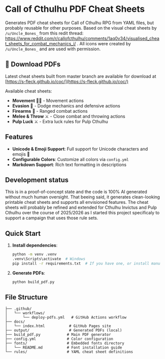 # Call of Cthulhu PDF Cheat Sheets

Generates PDF cheat sheets for Call of Cthulhu RPG from YAML files,
but probably reusable for other purposes. Based on the visual cheat sheets by `/u/Uncle_Bones_` from this redit thread:
https://www.reddit.com/r/callofcthulhu/comments/1aq0v34/visualised_cheat_sheets_for_combat_mechanics_i/ . All icons
were created by `/u/Uncle_Bones_` and are used with permission.

## 📖 Download PDFs

Latest cheat sheets built from master branch are available for download at [https://s-fleck.github.io/coc/](https://s-fleck.github.io/coc/)

Available cheat sheets:

- **Movement** 🚶‍♂️ - Movement actions
- **Evasion** 🤸 - Dodge mechanics and defensive actions
- **Firearms** 🎯 - Ranged combat actions
- **Melee & Throw** ⚔️ - Close combat and throwing actions
- **Pulp Luck** ⚔️ - Extra luck rules for Pulp Cthulhu

## Features

- **Unicode & Emoji Support**: Full support for Unicode characters and emojis 🎲
- **Configurable Colors**: Customize all colors via `config.yml`
- **Markdown Support**: Rich text formatting in descriptions

## Development status

This is in a proof-of-concept state and the code is 100% AI generated without much human oversight.
That beeing said, it generates clean-looking printable cheat sheets and supports all envisioned features.
The cheat sheets will probably be refined and extended for Cthulhu Invictus and Pulp Cthulhu over the
course of 2025/2026 as I started this project specificaly to support a campaign that uses those rule sets.

## Quick Start

1. **Install dependencies**:

   ```bash
   python -m venv .venv
   .venv\Scripts\activate  # Windows
   pip install -r requirements.txt  # If you have one, or install manually
   ```

2. **Generate PDFs**:
   ```bash
   python build_pdf.py
   ```

## File Structure

```
├── .github/
│   └── workflows/
│       └── deploy-pdfs.yml   # GitHub Actions workflow
├── docs/
│   └── index.html           # GitHub Pages site
├── output/                  # Generated PDFs (local)
├── build_pdf.py            # Main PDF generator
├── config.yml              # Color configuration
├── fonts/                  # Embedded fonts directory
│   └── README.md           # Font installation guide
└── rules/                  # YAML cheat sheet definitions
```
